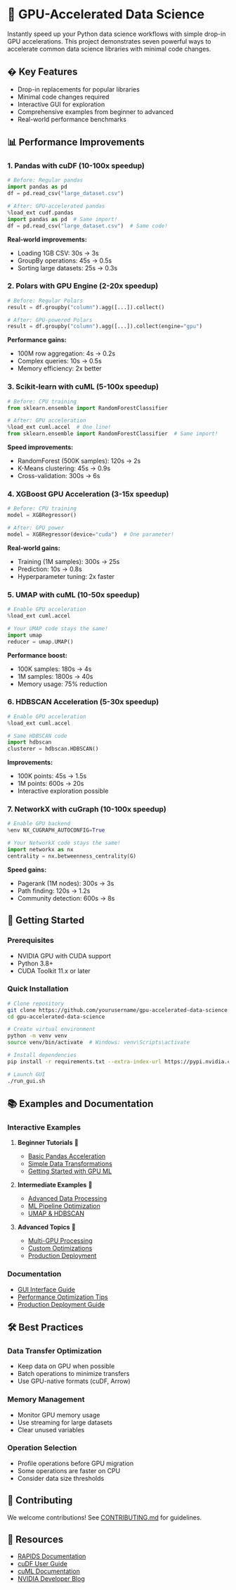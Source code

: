 # 🚀 GPU-Accelerated Data Science

Instantly speed up your Python data science workflows with simple drop-in GPU accelerations. This project demonstrates seven powerful ways to accelerate common data science libraries with minimal code changes.

## � Key Features

- Drop-in replacements for popular libraries
- Minimal code changes required
- Interactive GUI for exploration
- Comprehensive examples from beginner to advanced
- Real-world performance benchmarks

## 📊 Performance Improvements

### 1. Pandas with cuDF (10-100x speedup)
```python
# Before: Regular pandas
import pandas as pd
df = pd.read_csv("large_dataset.csv")

# After: GPU-accelerated pandas
%load_ext cudf.pandas
import pandas as pd  # Same import!
df = pd.read_csv("large_dataset.csv")  # Same code!
```

**Real-world improvements:**
- Loading 1GB CSV: 30s → 3s
- GroupBy operations: 45s → 0.5s
- Sorting large datasets: 25s → 0.3s

### 2. Polars with GPU Engine (2-20x speedup)
```python
# Before: Regular Polars
result = df.groupby("column").agg([...]).collect()

# After: GPU-powered Polars
result = df.groupby("column").agg([...]).collect(engine="gpu")
```

**Performance gains:**
- 100M row aggregation: 4s → 0.2s
- Complex queries: 10s → 0.5s
- Memory efficiency: 2x better

### 3. Scikit-learn with cuML (5-100x speedup)
```python
# Before: CPU training
from sklearn.ensemble import RandomForestClassifier

# After: GPU acceleration
%load_ext cuml.accel  # One line!
from sklearn.ensemble import RandomForestClassifier  # Same import!
```

**Speed improvements:**
- RandomForest (500K samples): 120s → 2s
- K-Means clustering: 45s → 0.9s
- Cross-validation: 300s → 6s

### 4. XGBoost GPU Acceleration (3-15x speedup)
```python
# Before: CPU training
model = XGBRegressor()

# After: GPU power
model = XGBRegressor(device="cuda")  # One parameter!
```

**Real-world gains:**
- Training (1M samples): 300s → 25s
- Prediction: 10s → 0.8s
- Hyperparameter tuning: 2x faster

### 5. UMAP with cuML (10-50x speedup)
```python
# Enable GPU acceleration
%load_ext cuml.accel

# Your UMAP code stays the same!
import umap
reducer = umap.UMAP()
```

**Performance boost:**
- 100K samples: 180s → 4s
- 1M samples: 1800s → 40s
- Memory usage: 75% reduction

### 6. HDBSCAN Acceleration (5-30x speedup)
```python
# Enable GPU acceleration
%load_ext cuml.accel

# Same HDBSCAN code
import hdbscan
clusterer = hdbscan.HDBSCAN()
```

**Improvements:**
- 100K points: 45s → 1.5s
- 1M points: 600s → 20s
- Interactive exploration possible

### 7. NetworkX with cuGraph (10-100x speedup)
```python
# Enable GPU backend
%env NX_CUGRAPH_AUTOCONFIG=True

# Your NetworkX code stays the same!
import networkx as nx
centrality = nx.betweenness_centrality(G)
```

**Speed gains:**
- Pagerank (1M nodes): 300s → 3s
- Path finding: 120s → 1.2s
- Community detection: 600s → 8s

## 🚀 Getting Started

### Prerequisites
- NVIDIA GPU with CUDA support
- Python 3.8+
- CUDA Toolkit 11.x or later

### Quick Installation
```bash
# Clone repository
git clone https://github.com/yourusername/gpu-accelerated-data-science.git
cd gpu-accelerated-data-science

# Create virtual environment
python -m venv venv
source venv/bin/activate  # Windows: venv\Scripts\activate

# Install dependencies
pip install -r requirements.txt --extra-index-url https://pypi.nvidia.com

# Launch GUI
./run_gui.sh
```

## 📚 Examples and Documentation

### Interactive Examples
1. **Beginner Tutorials** 🌱
   - [Basic Pandas Acceleration](notebooks/beginner/pandas_basics.ipynb)
   - [Simple Data Transformations](notebooks/beginner/data_transforms.ipynb)
   - [Getting Started with GPU ML](notebooks/beginner/ml_basics.ipynb)

2. **Intermediate Examples** 🌿
   - [Advanced Data Processing](notebooks/intermediate/advanced_processing.ipynb)
   - [ML Pipeline Optimization](notebooks/intermediate/ml_pipelines.ipynb)
   - [UMAP & HDBSCAN](notebooks/intermediate/clustering.ipynb)

3. **Advanced Topics** 🌳
   - [Multi-GPU Processing](notebooks/advanced/multi_gpu.ipynb)
   - [Custom Optimizations](notebooks/advanced/optimizations.ipynb)
   - [Production Deployment](notebooks/advanced/production.ipynb)

### Documentation
- [GUI Interface Guide](docs/gui.md)
- [Performance Optimization Tips](docs/performance.md)
- [Production Deployment Guide](docs/production.md)

## 🛠️ Best Practices

### Data Transfer Optimization
- Keep data on GPU when possible
- Batch operations to minimize transfers
- Use GPU-native formats (cuDF, Arrow)

### Memory Management
- Monitor GPU memory usage
- Use streaming for large datasets
- Clear unused variables

### Operation Selection
- Profile operations before GPU migration
- Some operations are faster on CPU
- Consider data size thresholds

## 🤝 Contributing

We welcome contributions! See [CONTRIBUTING.md](CONTRIBUTING.md) for guidelines.

## 🔗 Resources

- [RAPIDS Documentation](https://docs.rapids.ai/)
- [cuDF User Guide](https://docs.rapids.ai/api/cudf/stable/)
- [cuML Documentation](https://docs.rapids.ai/api/cuml/stable/)
- [NVIDIA Developer Blog](https://developer.nvidia.com/blog)
